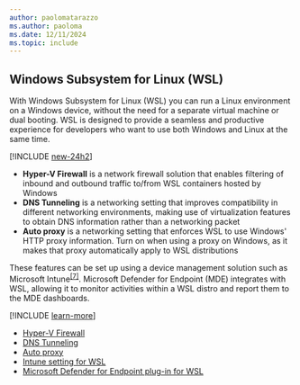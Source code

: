 ```yaml
---
author: paolomatarazzo
ms.author: paoloma
ms.date: 12/11/2024
ms.topic: include
---
```


## Windows Subsystem for Linux (WSL)

With Windows Subsystem for Linux (WSL) you can run a Linux environment on a Windows device, without the need for a separate virtual machine or dual booting. WSL is designed to provide a seamless and productive experience for developers who want to use both Windows and Linux at the same time.

[!INCLUDE [new-24h2](new-24h2.md)]

- **Hyper-V Firewall** is a network firewall solution that enables filtering of inbound and outbound traffic to/from WSL containers hosted by Windows
- **DNS Tunneling** is a networking setting that improves compatibility in different networking environments, making use of virtualization features to obtain DNS information rather than a networking packet
- **Auto proxy** is a networking setting that enforces WSL to use Windows' HTTP proxy information. Turn on when using a proxy on Windows, as it makes that proxy automatically apply to WSL distributions

These features can be set up using a device management solution such as Microsoft Intune<sup>[\[7\]](../conclusion.md#footnote7)</sup>. Microsoft Defender for Endpoint (MDE) integrates with WSL, allowing it to monitor activities within a WSL distro and report them to the MDE dashboards.

[!INCLUDE [learn-more](learn-more.md)]

- [Hyper-V Firewall][LINK-1]
- [DNS Tunneling][LINK-2]
- [Auto proxy][LINK-3]
- [Intune setting for WSL][LINK-4]
- [Microsoft Defender for Endpoint plug-in for WSL][LINK-5]

<!--links-->

[LINK-1]: /windows/security/operating-system-security/network-security/windows-firewall/hyper-v-firewall
[LINK-2]: /windows/wsl/networking#dns-tunneling
[LINK-3]: /windows/wsl/networking#auto-proxy
[LINK-4]: /windows/wsl/intune
[LINK-5]: /defender-endpoint/mde-plugin-wsl
